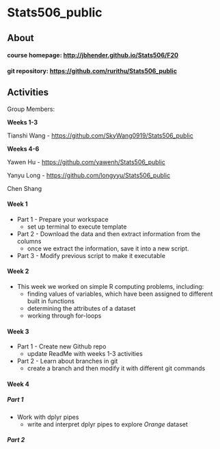 # Stats506_public

## About 

#### course homepage: http://jbhender.github.io/Stats506/F20
#### git repository: https://github.com/rurithu/Stats506_public

## Activities 
Group Members: 

**Weeks 1-3**

Tianshi Wang - https://github.com/SkyWang0919/Stats506_public

**Weeks 4-6**

Yawen Hu - https://github.com/yawenh/Stats506_public

Yanyu Long - https://github.com/longyyu/Stats506_public

Chen Shang 

#### Week 1 
* Part 1 - Prepare your workspace 
  + set up terminal to execute template 
* Part 2 - Download the data and then extract information from the columns 
  + once we extract the information, save it into a new script.
* Part 3 - Modify previous script to make it executable 
#### Week 2 
* This week we worked on simple R computing problems, including: 
  + finding values of variables, which have been assigned to different built in functions 
  + determining the attributes of a dataset 
  + working through for-loops
#### Week 3 
* Part 1 - Create new Github repo 
  + update ReadMe with weeks 1-3 activities 
* Part 2 - Learn about branches in git 
  + create a branch and then modify it with different git commands
#### Week 4 
##### Part 1
* Work with dplyr pipes 
  + write and interpret dplyr pipes to explore _Orange_ dataset 
##### Part 2
